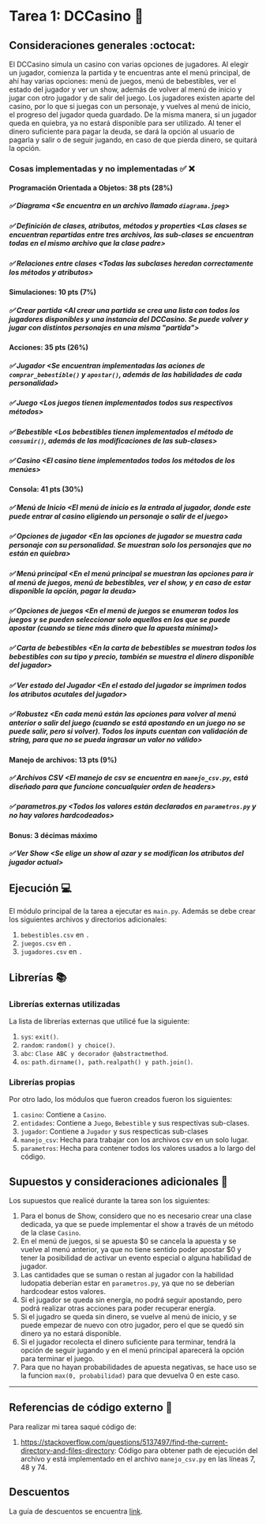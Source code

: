 # Tarea 1: DCCasino :school_satchel:

## Consideraciones generales :octocat:

El DCCasino simula un casino con varias opciones de jugadores. Al elegir un jugador, comienza la partida y te encuentras ante el menú principal, de ahí hay varias opciones: menú de juegos, menú de bebestibles, ver el estado del jugador y ver un show, además de volver al menú de inicio y jugar con otro jugador y de salir del juego.
Los jugadores existen aparte del casino, por lo que si juegas con un personaje, y vuelves al menú de inicio, el progreso del jugador queda guardado. De la misma manera, si un jugador queda en quiebra, ya no estará disponible para ser utilizado. Al tener el dinero suficiente para pagar la deuda, se dará la opción al usuario de pagarla y salir o de seguir jugando, en caso de que pierda dinero, se quitará la opción.

### Cosas implementadas y no implementadas :white_check_mark: :x:

#### Programación Orientada a Objetos: 38 pts (28%)
##### ✅  Diagrama <Se encuentra en un archivo llamado ```diagrama.jpeg```\>
##### ✅ Definición de clases, atributos, métodos y properties <Las clases se encuentran repartidas entre tres archivos, las sub-clases se encuentran todas en el mismo archivo que la clase padre\>
##### ✅ Relaciones entre clases <Todas las subclases heredan correctamente los métodos y atributos\>
#### Simulaciones: 10 pts (7%)
##### ✅ Crear partida <Al crear una partida se crea una lista con todos los jugadores disponibles y una instancia del DCCasino. Se puede volver y jugar con distintos personajes en una misma "partida"\>
#### Acciones: 35 pts (26%)
##### ✅ Jugador <Se encuentran implementadas las aciones de ```comprar_bebestible()``` y ```apostar()```, además de las habilidades de cada personalidad\>
##### ✅ Juego <Los juegos tienen implementados todos sus respectivos métodos\>
##### ✅ Bebestible <Los bebestibles tienen implementados el método de ```consumir()```, además de las modificaciones de las sub-clases\>
##### ✅ Casino <El casino tiene implementados todos los métodos de los menúes\>
#### Consola: 41 pts (30%)
##### ✅ Menú de Inicio <El menú de inicio es la entrada al jugador, donde este puede entrar al casino eligiendo un personaje o salir de el juego\>
##### ✅ Opciones de jugador <En las opciones de jugador se muestra cada personaje con su personalidad. Se muestran solo los personajes que no están en quiebra\>
##### ✅ Menú principal <En el menú principal se muestran las opciones para ir al menú de juegos, menú de bebestibles, ver el show, y en caso de estar disponible la opción, pagar la deuda\>
##### ✅ Opciones de juegos <En el menú de juegos se enumeran todos los juegos y se pueden seleccionar solo aquellos en los que se puede apostar (cuando se tiene más dinero que la apuesta mínima)\>
##### ✅ Carta de bebestibles <En la carta de bebestibles se muestran todos los bebestibles con su tipo y precio, también se muestra el dinero disponible del jugador\>
##### ✅ Ver estado del Jugador <En el estado del jugador se imprimen todos los atributos acutales del jugador\>
##### ✅ Robustez <En cada menú están las opciones para volver al menú anterior o salir del juego (cuando se está apostando en un juego no se puede salir, pero si volver). Todos los inputs cuentan con validación de string, para que no se pueda ingrasar un valor no válido\>
#### Manejo de archivos: 13 pts (9%)
##### ✅ Archivos CSV  <El manejo de csv se encuentra en ```manejo_csv.py```, está diseñado para que funcione concualquier orden de headers\>
##### ✅ parametros.py <Todos los valores están declarados en ```parametros.py``` y no hay valores hardcodeados\>
#### Bonus: 3 décimas máximo


##### ✅ Ver Show <Se elige un show al azar y se modifican los atributos del jugador actual\>


## Ejecución :computer:
El módulo principal de la tarea a ejecutar es  ```main.py```. Además se debe crear los siguientes archivos y directorios adicionales:
1. ```bebestibles.csv``` en ```.```
2. ```juegos.csv``` en ```.```
3. ```jugadores.csv``` en ```.```

## Librerías :books:
### Librerías externas utilizadas
La lista de librerías externas que utilicé fue la siguiente:

1. ```sys```: ```exit()```.
2. ```random```: ```random() y choice()```.
3. ```abc```: ```Clase ABC y decorador @abstractmethod```.
4. ```os```: ```path.dirname(), path.realpath() y path.join()```.

### Librerías propias
Por otro lado, los módulos que fueron creados fueron los siguientes:

1. ```casino```: Contiene a ```Casino```.
2. ```entidades```: Contiene a ```Juego```, ```Bebestible``` y sus respectivas sub-clases.
3. ```jugador```: Contiene a ```Jugador``` y sus respecticas sub-clases
4. ```manejo_csv```: Hecha para trabajar con los archivos csv en un solo lugar.
5. ```parametros```: Hecha para contener todos los valores usados a lo largo del código.

## Supuestos y consideraciones adicionales :thinking:
Los supuestos que realicé durante la tarea son los siguientes:

1. Para el bonus de Show, considero que no es necesario crear una clase dedicada, ya que se puede implementar el show a través de un método de la clase ```Casino```.
2. En el menú de juegos, si se apuesta $0 se cancela la apuesta y se vuelve al menú anterior, ya que no tiene sentido poder apostar $0 y tener la posibilidad de activar un evento especial o alguna habilidad de jugador.
3. Las cantidades que se suman o restan al jugador con la habilidad ludopatia deberían estar en ```parametros.py```, ya que no se deberían hardcodear estos valores.
4. Si el jugador se queda sin energía, no podrá seguir apostando, pero podrá realizar otras acciones para poder recuperar energía.
5. Si el jugadro se queda sin dinero, se vuelve al menú de inicio, y se puede empezar de nuevo con otro jugador, pero el que se quedó sin dinero ya no estará disponible.
6. Si el jugador recolecta el dinero suficiente para terminar, tendrá la opción de seguir jugando y en el menú principal aparecerá la opción para terminar el juego.
7. Para que no hayan probabilidades de apuesta negativas, se hace uso se la funcion ```max(0, probabilidad)``` para que devuelva 0 en este caso.

-------

## Referencias de código externo :book:

Para realizar mi tarea saqué código de:
1. https://stackoverflow.com/questions/5137497/find-the-current-directory-and-files-directory: Código para obtener path de ejecución del archivo y está implementado en el archivo ```manejo_csv.py``` en las líneas 7, 48 y 74.


## Descuentos
La guía de descuentos se encuentra [link](https://github.com/IIC2233/syllabus/blob/main/Tareas/Descuentos.md).
